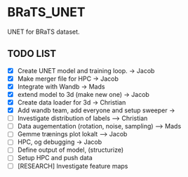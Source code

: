 # BRaTS_UNET
UNET for BRaTS dataset.


## TODO LIST
- [X] Create UNET model and training loop. -> Jacob
- [X] Make merger file for HPC -> Jacob
- [X] Integrate with Wandb -> Mads
- [X] extend model to 3d (make new one) -> Jacob
- [X] Create data loader for 3d -> Christian
- [X] Add wandb team, add everyone and setup sweeper ->
- [ ] Investigate distribution of labels --> Christian
- [ ] Data augementation (rotation, noise, sampling) --> Mads
- [ ] Gemme trænings plot lokalt --> Jacob
- [ ] HPC, og debugging -> Jacob
- [ ] Define output of model, (structurize)
- [ ] Setup HPC and push data
- [ ] [RESEARCH] Investigate feature maps
